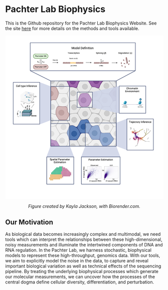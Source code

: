 # Pachter Lab Biophysics

This is the Github repository for the Pachter Lab Biophysics Website. See the site [here](https://biophysics.readthedocs.io/en/latest/index.html) for more details on the methods and tools available.

   <p align="center">
     <img src="https://github.com/pachterlab/biophysics/raw/main/docs/source/figures/monod_v2.png" align="center" width=600 alt="Diagram"/>
   </p>
   <p align="center">
     <em>Figure created by Kayla Jackson, with Biorender.com.</em>
   </p>


## **Our Motivation**

As biological data becomes increasingly complex and multimodal, we need tools which can interpret the relationships between these high-dimensional, noisy measurements and illuminate the intertwined components of DNA and RNA regulation. In the Pachter Lab, we harness stochastic, biophysical models to represent these high-throughput, genomics data. With our tools, we aim to explicitly model the noise in the data, to capture and reveal important biological variation as well as technical effects of the sequencing pipeline. By treating the underlying biophysical processes which generate our molecular measurements, we can uncover how the processes of the central dogma define cellular diversity, differentiation, and perturbation.

